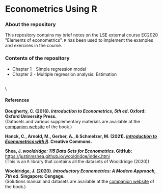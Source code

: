 # Econometrics Using R

### About the repository

This repository contains my brief notes on the LSE external course EC2020 "Elements of econometrics". `R` has been used to implement the examples and exercises in the course.

### Contents of the repository
* Chapter 1 - Simple regression model
* Chapter 2 - Multiple regression analysis: Estimation


\
\

#### References

__Dougherty, C. (2016). *Introduction to Econometrics, 5th ed*. Oxford: Oxford University Press.__\
(Datasets and various supplementary materials are available at the [companion website][Dougherty] of the book.)

__Hanck, C., Arnold, M., Gerber, A., & Schmelzer, M. (2021). *[Introduction to Econometrics with R][Intro]*. Creative Commons.__

__Shea, J. *wooldridge: 115 Data Sets for Econometrics*. GitHub:__ https://justinmshea.github.io/wooldridge/index.html  
(This is an `R` library that contains all the datasets of Wooldridge (2020))

__Wooldridge, J. (2020). *Introductory Econometrics: A Modern Approach, 7th ed*. Singapore: Cengage.__\
(Solutions manual and datasets are available at the [companion website][Wooldridge] of the book.)








[Dougherty]: https://global.oup.com/uk/orc/busecon/economics/dougherty5e/
[Intro]: https://www.econometrics-with-r.org/index.html
[Wooldridge]: https://www.cengage.com/cgi-wadsworth/course_products_wp.pl?fid=M20b&product_isbn_issn=9781337558860&token=9D95FF99FC3AA0F4027975ABD16232FE5D8FE29F94442C78D5A7DCAC916B0B9D27608C3F6D28150072750A5BDAAAFC6EDF7F5180D9FC401600100003A6A28A2433E666E392C8F64B&template=ASIA
